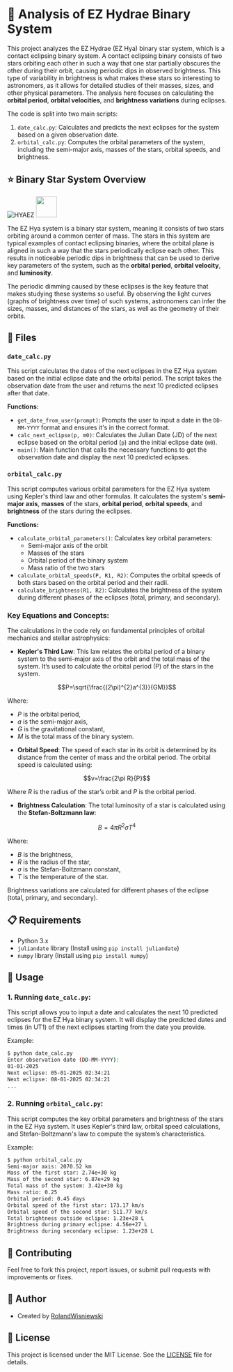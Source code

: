 # 🌟 Analysis of EZ Hydrae Binary System

This project analyzes the EZ Hydrae (EZ Hya) binary star system, which is a contact eclipsing binary system. A contact eclipsing binary consists of two stars orbiting each other in such a way that one star partially obscures the other during their orbit, causing periodic dips in observed brightness. This type of variability in brightness is what makes these stars so interesting to astronomers, as it allows for detailed studies of their masses, sizes, and other physical parameters. The analysis here focuses on calculating the **orbital period**, **orbital velocities**, and **brightness variations** during eclipses.

The code is split into two main scripts:
1. `date_calc.py`: Calculates and predicts the next eclipses for the system based on a given observation date.
2. `orbital_calc.py`: Computes the orbital parameters of the system, including the semi-major axis, masses of the stars, orbital speeds, and brightness.

## ⭐ Binary Star System Overview

![HYAEZ](https://github.com/user-attachments/assets/1e6d73e0-fa01-41fc-bdd3-caf012437c04)
<img src="[https://github.com/favicon.ico](https://github.com/user-attachments/assets/1e6d73e0-fa01-41fc-bdd3-caf012437c04)" width="48">

The EZ Hya system is a binary star system, meaning it consists of two stars orbiting around a common center of mass. The stars in this system are typical examples of contact eclipsing binaries, where the orbital plane is aligned in such a way that the stars periodically eclipse each other. This results in noticeable periodic dips in brightness that can be used to derive key parameters of the system, such as the **orbital period**, **orbital velocity**, and **luminosity**.

The periodic dimming caused by these eclipses is the key feature that makes studying these systems so useful. By observing the light curves (graphs of brightness over time) of such systems, astronomers can infer the sizes, masses, and distances of the stars, as well as the geometry of their orbits.

## 📂 Files

### `date_calc.py`

This script calculates the dates of the next eclipses in the EZ Hya system based on the initial eclipse date and the orbital period. The script takes the observation date from the user and returns the next 10 predicted eclipses after that date.

**Functions:**

* `get_date_from_user(prompt)`: Prompts the user to input a date in the `DD-MM-YYYY` format and ensures it's in the correct format.
* `calc_next_eclipse(p, m0)`: Calculates the Julian Date (JD) of the next eclipse based on the orbital period (`p`) and the initial eclipse date (`m0`).
* `main()`: Main function that calls the necessary functions to get the observation date and display the next 10 predicted eclipses.

### `orbital_calc.py`

This script computes various orbital parameters for the EZ Hya system using Kepler's third law and other formulas. It calculates the system's **semi-major axis**, **masses** of the stars, **orbital period**, **orbital speeds**, and **brightness** of the stars during the eclipses.

**Functions:**

* `calculate_orbital_parameters()`: Calculates key orbital parameters:
  * Semi-major axis of the orbit
  * Masses of the stars
  * Orbital period of the binary system
  * Mass ratio of the two stars
* `calculate_orbital_speeds(P, R1, R2)`: Computes the orbital speeds of both stars based on the orbital period and their radii.
* `calculate_brightness(R1, R2)`: Calculates the brightness of the system during different phases of the eclipses (total, primary, and secondary).

### **Key Equations and Concepts:**
The calculations in the code rely on fundamental principles of orbital mechanics and stellar astrophysics:
* **Kepler's Third Law**: This law relates the orbital period of a binary system to the semi-major axis of the orbit and the total mass of the system. It’s used to calculate the orbital period (P) of the stars in the system.

$$P=\sqrt{\frac{(2\pi)^{2}a^{3}}{GM}}$$
 
  Where:
  
  * $P$ is the orbital period,
  * $a$ is the semi-major axis,
  * $G$ is the gravitational constant,
  * $M$ is the total mass of the binary system.

- **Orbital Speed**: The speed of each star in its orbit is determined by its distance from the center of mass and the orbital period. The orbital speed is calculated using:

$$v=\frac{2\pi R}{P}$$

Where $R$ is the radius of the star’s orbit and $P$ is the orbital period.

- **Brightness Calculation**: The total luminosity of a star is calculated using the **Stefan-Boltzmann law**:

$$B=4\pi R^{2}\sigma T^{4}$$

Where:

* $B$ is the brightness,
* $R$ is the radius of the star,
* $σ$ is the Stefan-Boltzmann constant,
* $T$ is the temperature of the star.

Brightness variations are calculated for different phases of the eclipse (total, primary, and secondary).

## 📋 Requirements
* Python 3.x
* `juliandate` library (Install using `pip install juliandate`)
* `numpy` library (Install using `pip install numpy`)

## 🚀 Usage

### 1. Running `date_calc.py`:

This script allows you to input a date and calculates the next 10 predicted eclipses for the EZ Hya binary system. It will display the predicted dates and times (in UT1) of the next eclipses starting from the date you provide.

Example:

```bash
$ python date_calc.py
Enter observation date (DD-MM-YYYY):
01-01-2025
Next eclipse: 05-01-2025 02:34:21
Next eclipse: 08-01-2025 02:34:21
...
```

### 2. Running `orbital_calc.py`:
This script computes the key orbital parameters and brightness of the stars in the EZ Hya system. It uses Kepler's third law, orbital speed calculations, and Stefan-Boltzmann's law to compute the system’s characteristics.

Example:

```bash
$ python orbital_calc.py
Semi-major axis: 2070.52 km
Mass of the first star: 2.74e+30 kg
Mass of the second star: 6.87e+29 kg
Total mass of the system: 3.42e+30 kg
Mass ratio: 0.25
Orbital period: 0.45 days
Orbital speed of the first star: 173.17 km/s
Orbital speed of the second star: 511.77 km/s
Total brightness outside eclipse: 1.23e+28 L
Brightness during primary eclipse: 4.56e+27 L
Brightness during secondary eclipse: 1.23e+28 L
```

## 🤝 Contributing

Feel free to fork this project, report issues, or submit pull requests with improvements or fixes.

## 👤 Author

* Created by [RolandWisniewski](https://github.com/RolandWisniewski)

## 📜 License

This project is licensed under the MIT License. See the [LICENSE](LICENSE) file for details.
